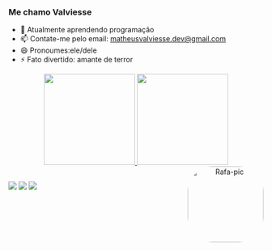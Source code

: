 ### Me chamo Valviesse


- 🌱 Atualmente aprendendo programação
- 📫 Contate-me pelo email: matheusvalviesse.dev@gmail.com
- 😄 Pronoumes:ele/dele
- ⚡ Fato divertido: amante de terror

<div align="center">
  <a href="https://github.com/Matheus-valviesse">
  <img height="180em" src="https://github-readme-stats.vercel.app/api?username=Matheus-valviesse&show_icons=true&theme=dark&include_all_commits=true&count_private=true"/>
  <img height="180em" src="https://github-readme-stats.vercel.app/api/top-langs/?username=Matheus-valviesse&layout=compact&langs_count=7&theme=dark"/>
    <img align="right" alt="Rafa-pic" height="150" style="border-radius:50px;" src="https://media.discordapp.net/attachments/807641764507942933/876618138291146835/New_Piskel_2.gif?width=144&height=144">
</div>

  
  ##
  
  <div> 
  <a href = "mailto:valviessematheus@gmail.com"><img src="https://img.shields.io/badge/-Gmail-%23333?style=for-the-badge&logo=gmail&logoColor=white" target="_blank"></a>
  <a href="https://www.linkedin.com/in/rafaella-ballerini-45875016a" target="_blank"><img src="https://img.shields.io/badge/-LinkedIn-%230077B5?style=for-the-badge&logo=linkedin&logoColor=white" target="_blank"></a> 
    <a href ="https://wa.me/5521998002254"><img src="https://img.shields.io/badge/WhatsApp-25D366?style=for-the-badge&logo=whatsapp&logoColor=white"></a>
 
</div>
